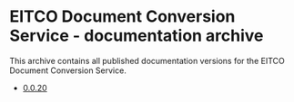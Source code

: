 
# EITCO Document Conversion Service - documentation archive

This archive contains all published documentation versions for the EITCO Document Conversion Service. 


 * [0.0.20](archive/0.0.20)
